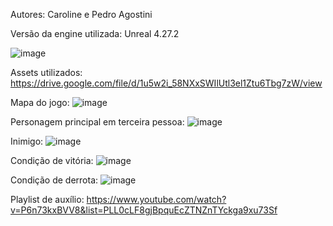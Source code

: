 Autores: Caroline e Pedro Agostini

Versão da engine utilizada: Unreal 4.27.2

![image](https://user-images.githubusercontent.com/61890562/236649333-f0b626c6-94f4-4ccd-99e5-4e0283ea6de1.png)

Assets utilizados:
https://drive.google.com/file/d/1u5w2i_58NXxSWIlUtl3el1Ztu6Tbg7zW/view


Mapa do jogo:
![image](https://user-images.githubusercontent.com/61890562/236649370-4e06bf1c-31c5-4b4b-837c-511a3bc40867.png)


Personagem principal em terceira pessoa:
![image](https://user-images.githubusercontent.com/61890562/236649385-4dfc428d-6d15-4c08-987d-2235f1a8cda5.png)


Inimigo:
![image](https://user-images.githubusercontent.com/61890562/236649388-5ae7b8f0-3a4b-4ee1-a153-44f688f0ea3e.png)


Condição de vitória:
![image](https://user-images.githubusercontent.com/61890562/236649577-dc80d2f4-7d9a-4e66-9a9e-68e290901a39.png)


Condição de derrota:
![image](https://user-images.githubusercontent.com/61890562/236649585-0aa109c2-1241-433a-a14d-4c70b44f5ecf.png)


Playlist de auxílio: https://www.youtube.com/watch?v=P6n73kxBVV8&list=PLL0cLF8gjBpquEcZTNZnTYckga9xu73Sf

